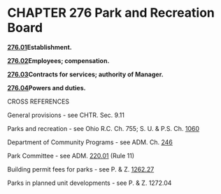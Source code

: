 CHAPTER 276 Park and Recreation Board
=====================================

[**276.01**](18e4628f.html)**Establishment.**

[**276.02**](18e8b29a.html)**Employees; compensation.**

[**276.03**](18ebecdd.html)**Contracts for services; authority of
Manager.**

[**276.04**](18f52469.html)**Powers and duties.**

CROSS REFERENCES

General provisions - see CHTR. Sec. 9.11

Parks and recreation - see Ohio R.C. Ch. 755; S. U. & P.S. Ch.
[1060](45aa38c1.html)

Department of Community Programs - see ADM. Ch. [246](18834bf0.html)

Park Committee - see ADM. [220.01](16404c1d.html) (Rule 11)

Building permit fees for parks - see P. & Z. [1262.27](4d9758ea.html)

Parks in planned unit developments - see P. & Z. 1272.04
